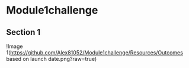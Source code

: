 # Module1challenge

## Section 1

!Image 1(https://github.com/Alex81052/Module1challenge/Resources/Outcomes based on launch date.png?raw=true)


